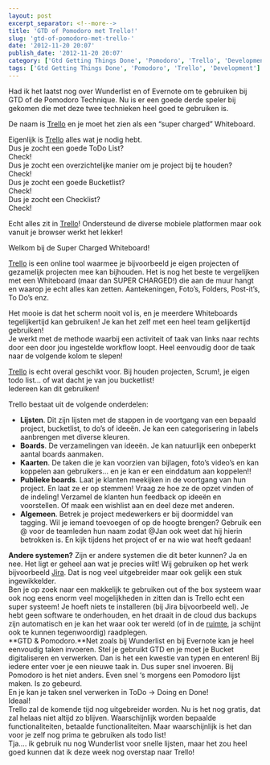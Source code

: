 ```yaml
---
layout: post
excerpt_separator: <!--more-->
title: 'GTD of Pomodoro met Trello!'
slug: 'gtd-of-pomodoro-met-trello-'
date: '2012-11-20 20:07'
publish_date: '2012-11-20 20:07'
category: ['Gtd Getting Things Done', 'Pomodoro', 'Trello', 'Development']
tags: ['Gtd Getting Things Done', 'Pomodoro', 'Trello', 'Development']
---
```

Had ik het laatst nog over Wunderlist en of Evernote om te gebruiken bij GTD
of de Pomodoro Technique. Nu is er een goede derde speler bij gekomen die met
deze twee technieken heel goed te gebruiken is.

De naam is [Trello](https://trello.com/) en je moet het zien als een “super
charged” Whiteboard.

Eigenlijk is [Trello](https://trello.com/) alles wat je nodig hebt.  
Dus je zocht een goede ToDo List?  
Check!  
Dus je zocht een overzichtelijke manier om je project bij te houden?  
Check!  
Dus je zocht een goede Bucketlist?  
Check!  
Dus je zocht een Checklist?  
Check!

Echt alles zit in [Trello](https://trello.com/)! Ondersteund de diverse
mobiele platformen maar ook vanuit je browser werkt het lekker!

Welkom bij de Super Charged Whiteboard!

[Trello](http://trello.com/) is een online tool waarmee je bijvoorbeeld je
eigen projecten of gezamelijk projecten mee kan bijhouden. Het is nog het
beste te vergelijken met een Whiteboard (maar dan SUPER CHARGED!) die aan de
muur hangt en waarop je echt alles kan zetten. Aantekeningen, Foto’s, Folders,
Post-it’s, To Do’s enz.

Het mooie is dat het scherm nooit vol is, en je meerdere Whiteboards
tegelijkertijd kan gebruiken! Je kan het zelf met een heel team gelijkertijd
gebruiken!  
Je werkt met de methode waarbij een activiteit of taak van links naar rechts
door een door jou ingestelde workflow loopt. Heel eenvoudig door de taak naar
de volgende kolom te slepen!

[Trello](http://trello.com/) is echt overal geschikt voor. Bij houden
projecten, Scrum!, je eigen todo list… of wat dacht je van jou bucketlist!  
Iedereen kan dit gebruiken!

Trello bestaat uit de volgende onderdelen:

  *  **Lijsten**. Dit zijn lijsten met de stappen in de voortgang van een bepaald project, bucketlist, to do’s of ideeën. Je kan een categorisering in labels aanbrengen met diverse kleuren.
  *  **Boards**. De verzamelingen van ideeën. Je kan natuurlijk een onbeperkt aantal boards aanmaken.
  *  **Kaarten**. De taken die je kan voorzien van bijlagen, foto’s video’s en kan koppelen aan gebruikers… en je kan er een einddatum aan koppelen!!
  *  **Publieke boards**. Laat je klanten meekijken in de voortgang van hun project. En laat ze er op stemmen! Vraag ze hoe ze de opzet vinden of de indeling! Verzamel de klanten hun feedback op ideeën en voorstellen. Of maak een wishlist aan en deel deze met anderen.
  *  **Algemeen**. Betrek je project medewerkers er bij doormiddel van tagging. Wil je iemand toevoegen of op de hoogte brengen? Gebruik een @ voor de teamleden hun naam zodat @Jan ook weet dat hij hierin betrokken is. En kijk tijdens het project of er na wie wat heeft gedaan!

 **Andere systemen?** Zijn er andere systemen die dit beter kunnen? Ja en nee.
Het ligt er geheel aan wat je precies wilt! Wij gebruiken op het werk
bijvoorbeeld
[Jira](http://www.atlassian.com/software/jira/overview?slide=jira-52). Dat is
nog veel uitgebreider maar ook gelijk een stuk ingewikkelder.  
Ben je op zoek naar een makkelijk te gebruiken out of the box systeem waar ook
nog eens enorm veel mogelijkheden in zitten dan is Trello echt een super
systeem! Je hoeft niets te installeren (bij Jira bijvoorbeeld wel). Je hebt
geen software te onderhouden, en het draait in de cloud dus backups zijn
automatisch en je kan het waar ook ter wereld (of in de
[ruimte](http://en.wikipedia.org/wiki/Interplanetary_Internet), ja schijnt ook
te kunnen tegenwoordig) raadplegen.  
 **GTD & Pomodoro.**Net zoals bij Wunderlist en bij Evernote kan je heel
eenvoudig taken invoeren. Stel je gebruikt GTD en je moet je Bucket
digitaliseren en verwerken. Dan is het een kwestie van typen en enteren! Bij
iedere enter voer je een nieuwe taak in. Dus super snel invoeren. Bij Pomodoro
is het niet anders. Even snel ‘s morgens een Pomodoro lijst maken. Is zo
gebeurd.  
En je kan je taken snel verwerken in ToDo -> Doing en Done!  
Ideaal!  
Trello zal de komende tijd nog uitgebreider worden. Nu is het nog gratis, dat
zal helaas niet altijd zo blijven. Waarschijnlijk worden bepaalde
functionaliteiten, betaalde functionaliteiten. Maar waarschijnlijk is het dan
voor je zelf nog prima te gebruiken als todo list!  
Tja…. ik gebruik nu nog Wunderlist voor snelle lijsten, maar het zou heel goed
kunnen dat ik deze week nog overstap naar Trello!

